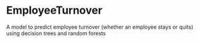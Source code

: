 # EmployeeTurnover
A model to predict employee turnover (whether an employee stays or quits) using decision trees and random forests

